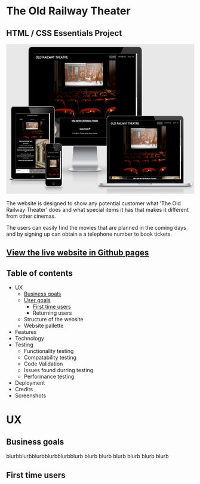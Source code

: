 # The Old Railway Theater

## HTML / CSS Essentials Project

<img src="./assets/images/Responsive Screens II.png" alt="Website on different screen sizes" style="height: 400px; width: 750px;"/>

The website is designed to show any potential customer what 'The Old Railway Theater' does and what special items it has that makes it different from other cinemas.

The users can easily find the movies that are planned in the coming days and by signing up can obtain a a telephone number to book tickets.

## [View the live website in Github pages](https://stephenlynch-ops.github.io/Old-RT/)

## Table of contents

- UX
    - [Business goals](#Business-goals)
    - [User goals](#User-goals)
        - [First time users](#First-time-users)
        - Returning users
    - Structure of the website
    - Website pallette
- Features
- Technology
- Testing
    - Functionality testing
    - Compatability testing
    - Code Validation
    - Issues found durring testing
    - Performance testing
- Deployment
- Credits
- Screenshots

# UX

## Business goals

blurbblurbblurbblurbblurbblurb
blurb
blurb
blurb
blurb
blurb
blurb

## First time users



